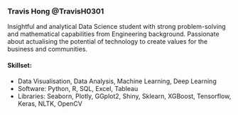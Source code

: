 ### Travis Hong @TravisH0301
Insightful and analytical Data Science student with strong problem-solving and mathematical capabilities from Engineering background. Passionate about actualising the potential of technology to create values for the business and communities.

#### Skillset:
- Data Visualisation, Data Analysis, Machine Learning, Deep Learning
- Software: Python, R, SQL, Excel, Tableau
- Libraries: Seaborn, Plotly, GGplot2, Shiny, Sklearn, XGBoost, Tensorflow, Keras, NLTK, OpenCV



